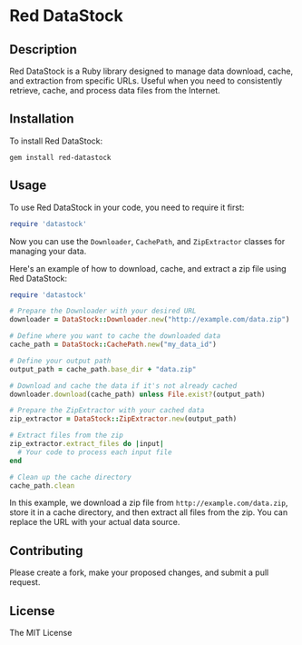 # Red DataStock

## Description

Red DataStock is a Ruby library designed to manage data download, cache, and extraction from specific URLs.
Useful when you need to consistently retrieve, cache, and process data files from the Internet.

## Installation

To install Red DataStock:

```
gem install red-datastock
```

## Usage

To use Red DataStock in your code, you need to require it first:

```rb
require 'datastock'
```

Now you can use the `Downloader`, `CachePath`, and `ZipExtractor` classes for managing your data.

Here's an example of how to download, cache, and extract a zip file using Red DataStock:

```rb
require 'datastock'

# Prepare the Downloader with your desired URL
downloader = DataStock::Downloader.new("http://example.com/data.zip")

# Define where you want to cache the downloaded data
cache_path = DataStock::CachePath.new("my_data_id")

# Define your output path
output_path = cache_path.base_dir + "data.zip"

# Download and cache the data if it's not already cached
downloader.download(cache_path) unless File.exist?(output_path)

# Prepare the ZipExtractor with your cached data
zip_extractor = DataStock::ZipExtractor.new(output_path)

# Extract files from the zip
zip_extractor.extract_files do |input|
  # Your code to process each input file
end

# Clean up the cache directory
cache_path.clean
```

In this example, we download a zip file from `http://example.com/data.zip`, store it in a cache directory, and then extract all files from the zip. You can replace the URL with your actual data source.

## Contributing

Please create a fork, make your proposed changes, and submit a pull request.

## License

The MIT License
